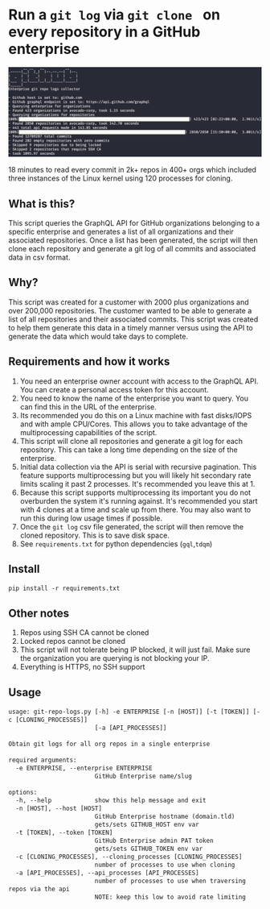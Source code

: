 # Run a `git log` via `git clone ` on every repository in a GitHub enterprise
![](docs/imgs/git-repo-log.png)

18 minutes to read every commit in 2k+ repos in 400+ orgs which included three instances of the Linux kernel using 120 processes for cloning. 

## What is this?
This script queries the GraphQL API for GitHub organizations belonging to a specific enterprise and generates a list of all organizations and their associated repositories. Once a list has been generated, the script will then clone each repository and generate a git log of all commits and associated data in csv format.

## Why?
This script was created for a customer with 2000 plus organizations and over 200,000 repositories. The customer wanted to be able to generate a list of all repositories and their associated commits. This script was created to help them generate this data in a timely manner versus using the API to generate the data which would take days to complete.

## Requirements and how it works
1. You need an enterprise owner account with access to the GraphQL API. You can create a personal access token for this account.
2. You need to know the name of the enterprise you want to query. You can find this in the URL of the enterprise.
3. Its recommended you do this on a Linux machine with fast disks/IOPS and with ample CPU/Cores. This allows you to take advantage of the multiprocessing capabilities of the script.
4. This script will clone all repositories and generate a git log for each repository. This can take a long time depending on the size of the enterprise.
5. Initial data collection via the API is serial with recursive pagination. This feature supports multiprocessing but you will likely hit secondary rate limits scaling it past 2 processes. It's recommended you leave this at 1. 
6. Because this script supports multiprocessing its important you do not overburden the system it's running against. It's recommended you start with 4 clones at a time and scale up from there. You may also want to run this during low usage times if possible.
7. Once the `git log` csv file generated, the script will then remove the cloned repository. This is to save disk space. 
8. See `requirements.txt` for python dependencies (`gql`,`tdqm`)

## Install
```
pip install -r requirements.txt
```

## Other notes
1. Repos using SSH CA cannot be cloned
2. Locked repos cannot be cloned
3. This script will not tolerate being IP blocked, it will just fail. Make sure the organization you are querying is not blocking your IP.
4. Everything is HTTPS, no SSH support

## Usage
```
usage: git-repo-logs.py [-h] -e ENTERPRISE [-n [HOST]] [-t [TOKEN]] [-c [CLONING_PROCESSES]]
                        [-a [API_PROCESSES]]

Obtain git logs for all org repos in a single enterprise

required arguments:
  -e ENTERPRISE, --enterprise ENTERPRISE
                        GitHub Enterprise name/slug

options:
  -h, --help            show this help message and exit
  -n [HOST], --host [HOST]
                        GitHub Enterprise hostname (domain.tld)
                        gets/sets GITHUB_HOST env var
  -t [TOKEN], --token [TOKEN]
                        GitHub Enterprise admin PAT token
                        gets/sets GITHUB_TOKEN env var
  -c [CLONING_PROCESSES], --cloning_processes [CLONING_PROCESSES]
                        number of processes to use when cloning
  -a [API_PROCESSES], --api_processes [API_PROCESSES]
                        number of processes to use when traversing repos via the api
                        NOTE: keep this low to avoid rate limiting
```
